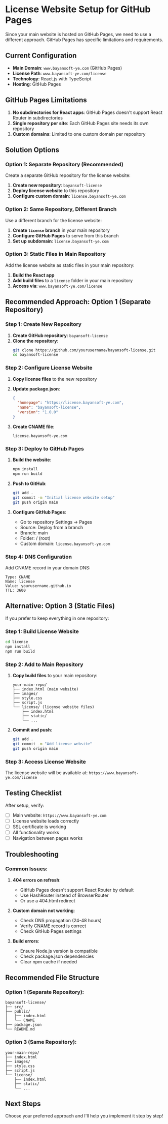 # License Website Setup for GitHub Pages

Since your main website is hosted on GitHub Pages, we need to use a different approach. GitHub Pages has specific limitations and requirements.

## Current Configuration

- **Main Domain**: `www.bayansoft-ye.com` (GitHub Pages)
- **License Path**: `www.bayansoft-ye.com/license`
- **Technology**: React.js with TypeScript
- **Hosting**: GitHub Pages

## GitHub Pages Limitations

1. **No subdirectories for React apps**: GitHub Pages doesn't support React Router in subdirectories
2. **Single repository per site**: Each GitHub Pages site needs its own repository
3. **Custom domains**: Limited to one custom domain per repository

## Solution Options

### Option 1: Separate Repository (Recommended)

Create a separate GitHub repository for the license website:

1. **Create new repository**: `bayansoft-license`
2. **Deploy license website** to this repository
3. **Configure custom domain**: `license.bayansoft-ye.com`

### Option 2: Same Repository, Different Branch

Use a different branch for the license website:

1. **Create `license` branch** in your main repository
2. **Configure GitHub Pages** to serve from this branch
3. **Set up subdomain**: `license.bayansoft-ye.com`

### Option 3: Static Files in Main Repository

Add the license website as static files in your main repository:

1. **Build the React app**
2. **Add build files** to a `license` folder in your main repository
3. **Access via**: `www.bayansoft-ye.com/license`

## Recommended Approach: Option 1 (Separate Repository)

### Step 1: Create New Repository

1. **Create GitHub repository**: `bayansoft-license`
2. **Clone the repository**:
   ```bash
   git clone https://github.com/yourusername/bayansoft-license.git
   cd bayansoft-license
   ```

### Step 2: Configure License Website

1. **Copy license files** to the new repository
2. **Update package.json**:
   ```json
   {
     "homepage": "https://license.bayansoft-ye.com",
     "name": "bayansoft-license",
     "version": "1.0.0"
   }
   ```

3. **Create CNAME file**:
   ```
   license.bayansoft-ye.com
   ```

### Step 3: Deploy to GitHub Pages

1. **Build the website**:
   ```bash
   npm install
   npm run build
   ```

2. **Push to GitHub**:
   ```bash
   git add .
   git commit -m "Initial license website setup"
   git push origin main
   ```

3. **Configure GitHub Pages**:
   - Go to repository Settings → Pages
   - Source: Deploy from a branch
   - Branch: main
   - Folder: / (root)
   - Custom domain: `license.bayansoft-ye.com`

### Step 4: DNS Configuration

Add CNAME record in your domain DNS:

```
Type: CNAME
Name: license
Value: yourusername.github.io
TTL: 3600
```

## Alternative: Option 3 (Static Files)

If you prefer to keep everything in one repository:

### Step 1: Build License Website

```bash
cd license
npm install
npm run build
```

### Step 2: Add to Main Repository

1. **Copy build files** to your main repository:
   ```
   your-main-repo/
   ├── index.html (main website)
   ├── images/
   ├── style.css
   ├── script.js
   └── license/ (license website files)
       ├── index.html
       ├── static/
       └── ...
   ```

2. **Commit and push**:
   ```bash
   git add .
   git commit -m "Add license website"
   git push origin main
   ```

### Step 3: Access License Website

The license website will be available at:
`https://www.bayansoft-ye.com/license`

## Testing Checklist

After setup, verify:
- [ ] Main website: `https://www.bayansoft-ye.com`
- [ ] License website loads correctly
- [ ] SSL certificate is working
- [ ] All functionality works
- [ ] Navigation between pages works

## Troubleshooting

### Common Issues:

1. **404 errors on refresh**:
   - GitHub Pages doesn't support React Router by default
   - Use HashRouter instead of BrowserRouter
   - Or use a 404.html redirect

2. **Custom domain not working**:
   - Check DNS propagation (24-48 hours)
   - Verify CNAME record is correct
   - Check GitHub Pages settings

3. **Build errors**:
   - Ensure Node.js version is compatible
   - Check package.json dependencies
   - Clear npm cache if needed

## Recommended File Structure

### Option 1 (Separate Repository):
```
bayansoft-license/
├── src/
├── public/
│   ├── index.html
│   └── CNAME
├── package.json
└── README.md
```

### Option 3 (Same Repository):
```
your-main-repo/
├── index.html
├── images/
├── style.css
├── script.js
└── license/
    ├── index.html
    ├── static/
    └── ...
```

## Next Steps

Choose your preferred approach and I'll help you implement it step by step! 